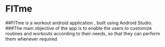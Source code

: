 # FITme

##FITme is a workout android application , built using Android Studio.
###The main objective of the app is to enable the users to customize routines and workouts according to their needs, so that they can perform them whenever required
